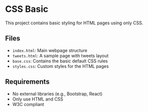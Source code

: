 # CSS Basic

This project contains basic styling for HTML pages using only CSS.

## Files

- `index.html`: Main webpage structure
- `tweets.html`: A sample page with tweets layout
- `base.css`: Contains the basic default CSS rules
- `styles.css`: Custom styles for the HTML pages

## Requirements

- No external libraries (e.g., Bootstrap, React)
- Only use HTML and CSS
- W3C compliant
